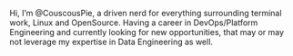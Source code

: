 Hi, I’m @CouscousPie, a driven nerd for everything surrounding terminal work, Linux and OpenSource. Having a career in DevOps/Platform Engineering and currently looking for new opportunities, that may or may not leverage my expertise in Data Engineering as well.
